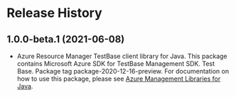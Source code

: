 # Release History

## 1.0.0-beta.1 (2021-06-08)

- Azure Resource Manager TestBase client library for Java. This package contains Microsoft Azure SDK for TestBase Management SDK. Test Base. Package tag package-2020-12-16-preview. For documentation on how to use this package, please see [Azure Management Libraries for Java](https://aka.ms/azsdk/java/mgmt).
